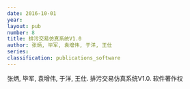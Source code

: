 ```yaml
---
date: 2016-10-01
year: 
layout: pub
number: 8
title: 排污交易仿真系统V1.0
author: 张炳, 毕军, 袁增伟, 于洋, 王仕
series: 
classification: publications_software
---
```


张炳, 毕军, 袁增伟, 于洋, 王仕. 排污交易仿真系统V1.0. 软件著作权